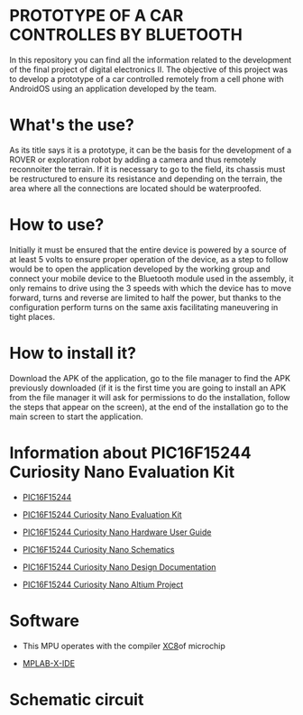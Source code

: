 # PROTOTYPE OF A CAR CONTROLLES BY BLUETOOTH
In this repository you can find all the information related to the development of the final project of digital electronics II. The objective of this project was to develop a prototype of a car controlled remotely from a cell phone with AndroidOS using an application developed by the team.

# What's the use?

As its title says it is a prototype, it can be the basis for the development of a ROVER or exploration robot by adding a camera and thus remotely reconnoiter the terrain. If it is necessary to go to the field, its chassis must be restructured to ensure its resistance and depending on the terrain, the area where all the connections are located should be waterproofed.

# How to use?

Initially it must be ensured that the entire device is powered by a source of at least 5 volts to ensure proper operation of the device, as a step to follow would be to open the application developed by the working group and connect your mobile device to the Bluetooth module used in the assembly, it only remains to drive using the 3 speeds with which the device has to move forward, turns and reverse are limited to half the power, but thanks to the configuration perform turns on the same axis facilitating maneuvering in tight places.

# How to install it?

Download the APK of the application, go to the file manager to find the APK previously downloaded (if it is the first time you are going to install an APK from the file manager it will ask for permissions to do the installation, follow the steps that appear on the screen), at the end of the installation go to the main screen to start the application.

#  Information about PIC16F15244 Curiosity Nano Evaluation Kit

* [PIC16F15244](https://www.microchip.com/wwwproducts/en/PIC16F15244)

* [PIC16F15244 Curiosity Nano Evaluation Kit](https://www.microchip.com/Developmenttools/ProductDetails/EV09Z19A)

* [PIC16F15244 Curiosity Nano Hardware User Guide](https://ww1.microchip.com/downloads/en/DeviceDoc/PIC16F15244-Curiosity-Nano-Hardware-User-Guide-DS50003045A.pdf)

* [PIC16F15244 Curiosity Nano Schematics](https://ww1.microchip.com/downloads/en/DeviceDoc/PIC16F15244_Curiosity_Nano_Schematics.pdf)

* [PIC16F15244 Curiosity Nano Design Documentation](https://ww1.microchip.com/downloads/en/DeviceDoc/PIC16F15244_Curiosity_Nano_Design_Documentation.zip)

* [PIC16F15244 Curiosity Nano Altium Project](https://ww1.microchip.com/downloads/en/DeviceDoc/PIC16F15244_Curiosity_Nano_Altium_Project.zip)

# Software

* This MPU operates with the compiler [XC8](http://ww1.microchip.com/downloads/en/DeviceDoc/MPLAB_XC8_C_Compiler_User_Guide_for_PIC.pdf)of microchip

* [MPLAB-X-IDE](https://www.microchip.com/en-us/development-tools-tools-and-software/mplab-x-ide)
# Schematic circuit
